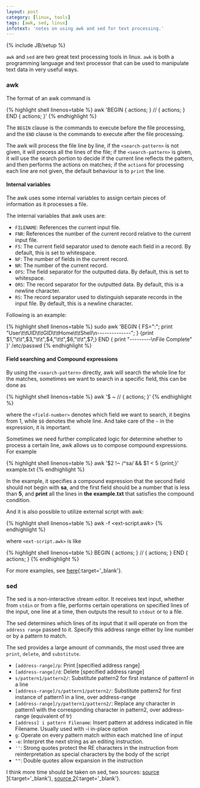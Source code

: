```yaml
---
layout: post
category: [linux, tools]
tags: [awk, sed, linux]
infotext: 'notes on using awk and sed for text processing.'
---
```

{% include JB/setup %}

`awk` and `sed` are two great text processing tools in linux. `awk` is both a programming language and 
text processor that can be used to manipulate text data in very useful ways.

### awk

The format of an awk command is

{% highlight shell linenos=table %}
awk 'BEGIN { actions; } /<search-pattern>/ { actions; } END { actions; }' <input-file>
{% endhighlight %}

The `BEGIN` clause is the commands to execute before the file processing, and the `END` clause is the 
commands to execute after the file processing.

The awk will process the file line by line, if the `<search-pattern>` is not given, it will process all 
the lines of the file; if the `<search-pattern>` is given, it will use the search portion to decide 
if the current line reflects the pattern, and then performs the actions on matches; if the `action`s for 
processing each line are not given, the default behaviour is to `print` the line.

#### Internal variables

The awk uses some internal variables to assign certain pieces of information as it processes a file.

The internal variables that awk uses are:

- `FILENAME`: References the current input file.
- `FNR`: References the number of the current record relative to the current input file.
- `FS`: The current field separator used to denote each field in a record. By default, this is set to 
whitespace.
- `NF`: The number of fields in the current record.
- `NR`: The number of the current record.
- `OFS`: The field separator for the outputted data. By default, this is set to whitespace.
- `ORS`: The record separator for the outputted data. By default, this is a newline character.
- `RS`: The record separator used to distinguish separate records in the input file. By default, 
this is a newline character.

Following is an example:

{% highlight shell linenos=table %}
sudo awk 'BEGIN { FS=":"; print "User\t\tUID\t\tGID\t\tHome\t\tShell\n--------------"; }
{print $1,"\t\t",$3,"\t\t",$4,"\t\t",$6,"\t\t",$7;}
END { print "---------\nFile Complete" }' /etc/passwd
{% endhighlight %}

#### Field searching and Compound expressions

By using the `<search-pattern>` directly, awk will search the whole line for the matches, sometimes we 
want to search in a specific field, this can be done as

{% highlight shell linenos=table %}
awk '$<field-number> ~ /<search-pattern>/ { actions; }' <input-file>
{% endhighlight %}

where the `<field-number>` denotes which field we want to search, it begins from 1, while `$0` denotes 
the whole line. And take care of the `~` in the expression, it is important.

Sometimes we need further complicated logic for determine whether to process a certain line, awk allows 
us to compose compound expressions. For example

{% highlight shell linenos=table %}
awk '$2 !~ /^sa/ && $1 < 5 {print;}' example.txt
{% endhighlight %}

In the example, it specifies a compound expression that the second field should not begin with 
__sa__, and the first field should be a number that is less than __5__, and __print__ all the lines 
in __the example.txt__ that satisfies the compound condition.

And it is also possible to utilize external script with awk:

{% highlight shell linenos=table %}
awk -f <ext-script.awk> <input-file>
{% endhighlight %}

where `<ext-script.awk>` is like

{% highlight shell linenos=table %}
BEGIN { actions; } 
/<search-pattern>/ { actions; } 
END { actions; }
{% endhighlight %}

For more examples, see [here](http://www.funtoo.org/Awk_by_Example,_Part_1){:target='_blank'}.

### sed

The sed is a non-interactive `s`tream `ed`itor. It receives text input, whether from `stdin` or from a 
file, performs certain operations on specified lines of the input, one line at a time, then outputs 
the result to `stdout` or to a file.

The sed determines which lines of its input that it will operate on from the `address range` passed 
to it. Specify this address range either by line number or by a pattern to match.

The sed provides a large amount of commands, the most used three are `print`, `delete`, and `substitute`.

- `[address-range]/p`: Print [specified address range]
- `[address-range]/d`: Delete [specified address range]
- `s/pattern1/pattern2/`: Substitute pattern2 for first instance of pattern1 in a line
- `[address-range]/s/pattern1/pattern2/`: Substitute pattern2 for first instance of pattern1 in a 
line, over address-range
- `[address-range]/y/pattern1/pattern2/`: Replace any character in pattern1 with the corresponding 
character in pattern2, over address-range (equivalent of tr)
- `[address] i pattern Filename`: Insert pattern at address indicated in file Filename. Usually used 
with -i in-place option
- `g`: Operate on every pattern match within each matched line of input
- `-e`: Interpret the next string as an editing instruction.
- `''`: Strong quotes protect the RE characters in the instruction from reinterpretation as special 
characters by the body of the script
- `""`: Double quotes allow expansion in the instruction

I think more time should be taken on sed, two sources: [source 1](http://www.computerhope.com/unix/used.htm){:target='_blank'}, [source 2](http://sed.sourceforge.net/sed1line.txt){:target='_blank'}.